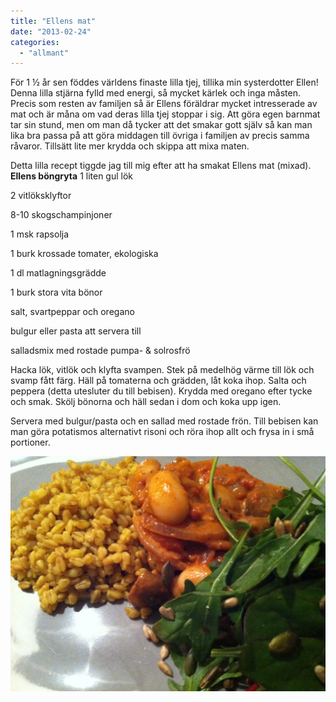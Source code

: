 ```yaml
---
title: "Ellens mat"
date: "2013-02-24"
categories: 
  - "allmant"
---
```


För 1 ½ år sen föddes världens finaste lilla tjej, tillika min systerdotter Ellen! Denna lilla stjärna fylld med energi, så mycket kärlek och inga måsten. Precis som resten av familjen så är Ellens föräldrar mycket intresserade av mat och är måna om vad deras lilla tjej stoppar i sig. Att göra egen barnmat tar sin stund, men om man då tycker att det smakar gott själv så kan man lika bra passa på att göra middagen till övriga i familjen av precis samma råvaror. Tillsätt lite mer krydda och skippa att mixa maten.

Detta lilla recept tiggde jag till mig efter att ha smakat Ellens mat (mixad). **Ellens böngryta** 1 liten gul lök

2 vitlöksklyftor

8-10 skogschampinjoner

1 msk rapsolja

1 burk krossade tomater, ekologiska

1 dl matlagningsgrädde

1 burk stora vita bönor

salt, svartpeppar och oregano

bulgur eller pasta att servera till

salladsmix med rostade pumpa- & solrosfrö

Hacka lök, vitlök och klyfta svampen. Stek på medelhög värme till lök och svamp fått färg. Häll på tomaterna och grädden, låt koka ihop. Salta och peppera (detta utesluter du till bebisen). Krydda med oregano efter tycke och smak. Skölj bönorna och häll sedan i dom och koka upp igen.

Servera med bulgur/pasta och en sallad med rostade frön. Till bebisen kan man göra potatismos alternativt risoni och röra ihop allt och frysa in i små portioner.  
  
[![20130224-213354.jpg](/static/img/20130224-213354.jpg)](http://import.local/wp-content/uploads/2013/02/20130224-213354.jpg)
